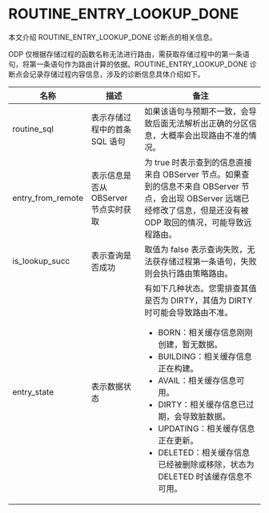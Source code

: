 # ROUTINE_ENTRY_LOOKUP_DONE

本文介绍 ROUTINE_ENTRY_LOOKUP_DONE 诊断点的相关信息。

ODP 仅根据存储过程的函数名称无法进行路由，需获取存储过程中的第一条语句，将第一条语句作为路由计算的依据。ROUTINE_ENTRY_LOOKUP_DONE 诊断点会记录存储过程内容信息，涉及的诊断信息具体介绍如下。

|  名称     |  描述    | 备注     |
|-----------|----------|----------|
| routine_sql | 表示存储过程中的首条 SQL 语句    | 如果该语句与预期不一致，会导致后面无法解析出正确的分区信息，大概率会出现路由不准的情况。  |
| entry_from_remote |  表示信息是否从 OBServer 节点实时获取      | 为 true 时表示查到的信息直接来自 OBServer 节点。如果查到的信息不来自 OBServer 节点，会出现 OBServer 远端已经修改了信息，但是还没有被 ODP 取回的情况，可能导致远程路由。  |
| is_lookup_succ |  表示查询是否成功      | 取值为 false 表示查询失败，无法获存储过程第一条语句，失败则会执行路由策略路由。    |
| entry_state |  表示数据状态      | 有如下几种状态。您需排查其值是否为 DIRTY，其值为 DIRTY 时可能会导致路由不准。<ul><li>BORN：相关缓存信息刚刚创建，暂无数据。</li><li>BUILDING：相关缓存信息正在构建。</li><li>AVAIL：相关缓存信息可用。</li><li>DIRTY：相关缓存信息已过期，会导致脏数据。</li><li>UPDATING：相关缓存信息正在更新。</li><li>DELETED：相关缓存信息已经被删除或移除，状态为 DELETED 时该缓存信息不可用。</li></ul>  |
